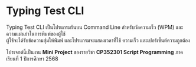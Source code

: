 # Typing Test CLI
Typing Test CLI เป็นโปรแกรมรันบน Command Line สำหรับวัดความเร็ว (WPM) และความแม่นยำในการพิมพ์ของผู้ใช้  
ผู้ใช้จะได้รับข้อความสุ่มให้พิมพ์ และโปรแกรมจะแสดงเวลาที่ใช้ ความเร็ว และเปอร์เซ็นต์ความถูกต้อง  

โปรเจกต์นี้เป็นงาน **Mini Project** ของรายวิชา **CP352301 Script Programming** ภาคเรียนที่ 1 ปีการศึกษา 2568
